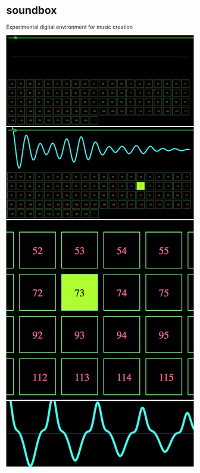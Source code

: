 # soundbox
Experimental digital environment for music creation


![alt tag](https://raw.githubusercontent.com/SciArtLab/soundbox/master/img/img1.png)
![alt tag](https://raw.githubusercontent.com/SciArtLab/soundbox/master/img/img2.png)
![alt tag](https://raw.githubusercontent.com/SciArtLab/soundbox/master/img/img3.png)
![alt tag](https://raw.githubusercontent.com/SciArtLab/soundbox/master/img/img4.png)